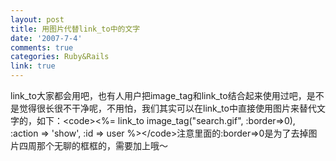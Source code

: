 ```yaml
---
layout: post
title: 用图片代替link_to中的文字
date: '2007-7-4'
comments: true
categories: Ruby&Rails
link: true
---
```

link_to大家都会用吧，也有人用户把image_tag和link_to结合起来使用过吧，是不是觉得很长很不干净呢，不用怕，我们其实可以在link_to中直接使用图片来替代文字的，如下：&lt;code&gt;&lt;%= link_to image_tag(&quot;search.gif&quot;, :border=&gt;0), :action =&gt; 'show', :id =&gt; user %&gt;&lt;/code&gt;注意里面的:border=&gt;0是为了去掉图片四周那个无聊的框框的，需要加上哦～
